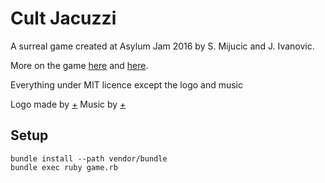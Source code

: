 # Cult Jacuzzi

A surreal game created at Asylum Jam 2016 by S. Mijucic and J. Ivanovic.

More on the game [here](http://gamejolt.com/games/cult-jacuzzi/208405) and [here](https://fanna.itch.io/cult-jacuzzi).

Everything under MIT licence except the logo and music

Logo made by [+](http://kontura.co/)
Music by [+](https://archive.org/details/Blacklab-Black_Forest)
## Setup

```
bundle install --path vendor/bundle
bundle exec ruby game.rb
```
